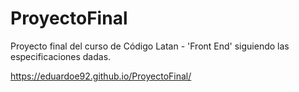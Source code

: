# ProyectoFinal

Proyecto final del curso de Código Latan - 'Front End' siguiendo las especificaciones dadas.

https://eduardoe92.github.io/ProyectoFinal/
